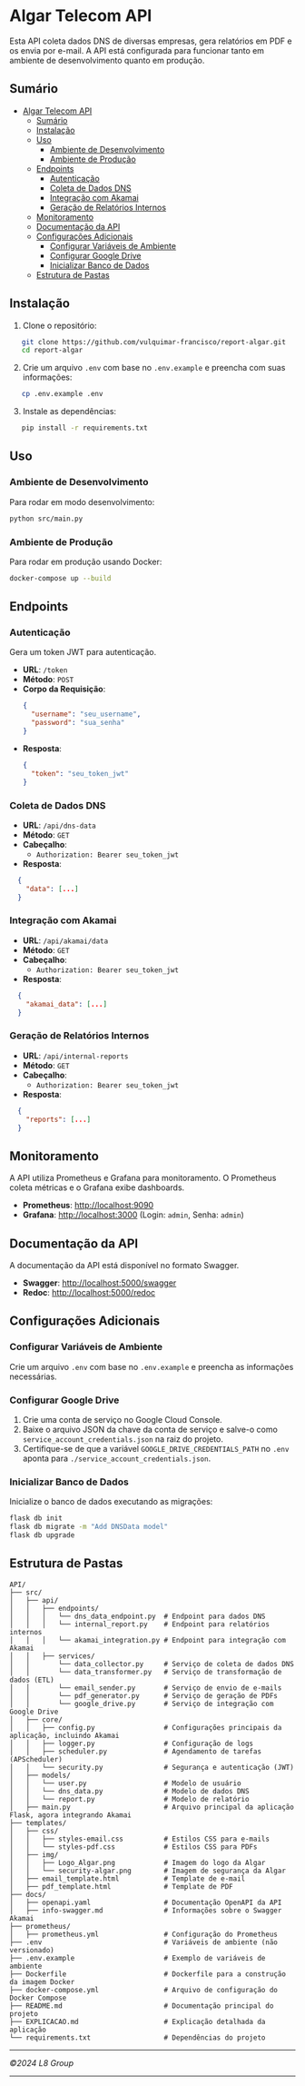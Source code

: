 # Algar Telecom API

Esta API coleta dados DNS de diversas empresas, gera relatórios em PDF e os envia por e-mail. A API está configurada para funcionar tanto em ambiente de desenvolvimento quanto em produção.

## Sumário

- [Algar Telecom API](#algar-telecom-api)
  - [Sumário](#sumário)
  - [Instalação](#instalação)
  - [Uso](#uso)
    - [Ambiente de Desenvolvimento](#ambiente-de-desenvolvimento)
    - [Ambiente de Produção](#ambiente-de-produção)
  - [Endpoints](#endpoints)
    - [Autenticação](#autenticação)
    - [Coleta de Dados DNS](#coleta-de-dados-dns)
    - [Integração com Akamai](#integração-com-akamai)
    - [Geração de Relatórios Internos](#geração-de-relatórios-internos)
  - [Monitoramento](#monitoramento)
  - [Documentação da API](#documentação-da-api)
  - [Configurações Adicionais](#configurações-adicionais)
    - [Configurar Variáveis de Ambiente](#configurar-variáveis-de-ambiente)
    - [Configurar Google Drive](#configurar-google-drive)
    - [Inicializar Banco de Dados](#inicializar-banco-de-dados)
  - [Estrutura de Pastas](#estrutura-de-pastas)

## Instalação

1. Clone o repositório:

```sh
   git clone https://github.com/vulquimar-francisco/report-algar.git
   cd report-algar
```

2. Crie um arquivo `.env` com base no `.env.example` e preencha com suas informações:

```sh
   cp .env.example .env
```

3. Instale as dependências:

```sh
   pip install -r requirements.txt
```

## Uso

### Ambiente de Desenvolvimento

Para rodar em modo desenvolvimento:

```sh
python src/main.py
```

### Ambiente de Produção

Para rodar em produção usando Docker:

```sh
docker-compose up --build
```

## Endpoints

### Autenticação

Gera um token JWT para autenticação.

- **URL**: `/token`
- **Método**: `POST`
- **Corpo da Requisição**:
  ```json
  {
    "username": "seu_username",
    "password": "sua_senha"
  }
  ```
- **Resposta**:
  ```json
  {
    "token": "seu_token_jwt"
  }
  ```

### Coleta de Dados DNS

- **URL**: `/api/dns-data`
- **Método**: `GET`
- **Cabeçalho**:
  - `Authorization: Bearer seu_token_jwt`
- **Resposta**:

```json
  {
    "data": [...]
  }
```

### Integração com Akamai

- **URL**: `/api/akamai/data`
- **Método**: `GET`
- **Cabeçalho**:
  - `Authorization: Bearer seu_token_jwt`
- **Resposta**:
  
```json
  {
    "akamai_data": [...]
  }
```

### Geração de Relatórios Internos

- **URL**: `/api/internal-reports`
- **Método**: `GET`
- **Cabeçalho**:
  - `Authorization: Bearer seu_token_jwt`
- **Resposta**:

```json
  {
    "reports": [...]
  }
```

## Monitoramento

A API utiliza Prometheus e Grafana para monitoramento. O Prometheus coleta métricas e o Grafana exibe dashboards.

- **Prometheus**: [http://localhost:9090](http://localhost:9090)
- **Grafana**: [http://localhost:3000](http://localhost:3000) (Login: `admin`, Senha: `admin`)

## Documentação da API

A documentação da API está disponível no formato Swagger.

- **Swagger**: [http://localhost:5000/swagger](http://localhost:5000/swagger)
- **Redoc**: [http://localhost:5000/redoc](http://localhost:5000/redoc)

## Configurações Adicionais

### Configurar Variáveis de Ambiente

Crie um arquivo `.env` com base no `.env.example` e preencha as informações necessárias.

### Configurar Google Drive

1. Crie uma conta de serviço no Google Cloud Console.
2. Baixe o arquivo JSON da chave da conta de serviço e salve-o como `service_account_credentials.json` na raiz do projeto.
3. Certifique-se de que a variável `GOOGLE_DRIVE_CREDENTIALS_PATH` no `.env` aponta para `./service_account_credentials.json`.

### Inicializar Banco de Dados

Inicialize o banco de dados executando as migrações:

```sh
flask db init
flask db migrate -m "Add DNSData model"
flask db upgrade
```

## Estrutura de Pastas

```plaintext
API/
├── src/
│   ├── api/
│   │   ├── endpoints/
│   │   │   └── dns_data_endpoint.py  # Endpoint para dados DNS
│   │   │   └── internal_report.py    # Endpoint para relatórios internos
│   │   │   └── akamai_integration.py # Endpoint para integração com Akamai
│   │   ├── services/
│   │       └── data_collector.py     # Serviço de coleta de dados DNS
│   │       └── data_transformer.py   # Serviço de transformação de dados (ETL)
│   │       └── email_sender.py       # Serviço de envio de e-mails
│   │       └── pdf_generator.py      # Serviço de geração de PDFs
│   │       └── google_drive.py       # Serviço de integração com Google Drive
│   ├── core/
│   │   ├── config.py                 # Configurações principais da aplicação, incluindo Akamai
│   │   ├── logger.py                 # Configuração de logs
│   │   ├── scheduler.py              # Agendamento de tarefas (APScheduler)
│   │   └── security.py               # Segurança e autenticação (JWT)
│   ├── models/
│   │   └── user.py                   # Modelo de usuário
│   │   └── dns_data.py               # Modelo de dados DNS
│   │   └── report.py                 # Modelo de relatório
│   ├── main.py                       # Arquivo principal da aplicação Flask, agora integrando Akamai
├── templates/
│   ├── css/
│   │   ├── styles-email.css          # Estilos CSS para e-mails
│   │   └── styles-pdf.css            # Estilos CSS para PDFs
│   ├── img/
│   │   ├── Logo_Algar.png            # Imagem do logo da Algar
│   │   └── security-algar.png        # Imagem de segurança da Algar
│   ├── email_template.html           # Template de e-mail
│   ├── pdf_template.html             # Template de PDF
├── docs/
│   ├── openapi.yaml                  # Documentação OpenAPI da API
│   ├── info-swagger.md               # Informações sobre o Swagger Akamai
├── prometheus/
│   ├── prometheus.yml                # Configuração do Prometheus
├── .env                              # Variáveis de ambiente (não versionado)
├── .env.example                      # Exemplo de variáveis de ambiente
├── Dockerfile                        # Dockerfile para a construção da imagem Docker
├── docker-compose.yml                # Arquivo de configuração do Docker Compose
├── README.md                         # Documentação principal do projeto
├── EXPLICACAO.md                     # Explicação detalhada da aplicação
└── requirements.txt                  # Dependências do projeto
```

---

_©2024 L8 Group_

---
